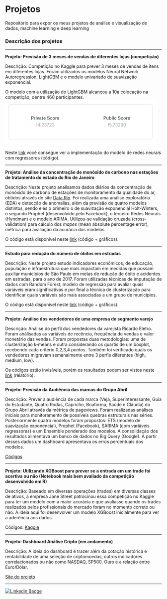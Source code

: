 # Projetos
Repositório para expor os meus projetos de análise e visualização de dados, machine learning e deep learning

### Descrição dos projetos

------------------------------
**<p>Projeto: Previsão de 3 meses de vendas de diferentes lojas (competição)</p>**
Descrição: Competição no Kaggle para prever 3 meses de vendas de itens em diferentes lojas. Foram utilizados os modelos Neural Network Autoregression, LightGBM e o modelo univariado de suavização exponencial.

O modelo com a utilização do LightGBM alcançou a 10a colocação na competição, dentre 460 participantes.
![](https://github.com/guilhermeagsouza/ImagensTabelasDosProjetos/blob/master/kaggle_score.PNG)

Neste [link](https://www.kaggle.com/guilhermeagsouza/neural-network-autoregression-15-73290) você consegue ver a implementação do modelo de redes neurais com regressores (código).

------------------------------
 **<p>Projeto: Análise da concentração de monóxido de carbono nas estações de tratamento do estado do Rio de Janeiro</p>**
 Descrição: Neste projeto analisamos dados diários da concentração de monóxido de carbono de estações de monitoramento da qualidade do ar, obtidos através do site [Data.Rio](http://www.data.rio). Foi realizada uma análise exploratória (EDA) e detecção de anomalias, além da previsão de quatro modelos distintos, sendo eles o primeiro o de suavização exponencial Holt-Winters, o segundo Prophet (desenvolvido pelo Facebook), o terceiro Redes Neurais (Hyndman) e o modelo ARIMA. Utilizou-se validação cruzada (cross-validation) para cálculo dos *mapes* (mean absolute percentage error), métrica para avaliação da acurácia dos modelos. 
 
 O código está disponível neste [link](https://github.com/guilhermeagsouza/Projetos/blob/master/2_Project.md) (código + gráficos).
 
 ------------------------------
 **<p>Estudo para redução do número de óbitos em estradas</p>**
Descrição: Neste projeto estudo indicadores econômicos, de educação, população e infraestrutura que mais impactam em medidas que possam auxiliar municípios de São Paulo em metas de redução de óbito e acidentes em estradas, para o ano de 2017. Foram utilizadas técnicas de imputação de dados com Random Forest, modelo de regressão para avaliar quais variáveis eram significativas e por final a técnica de clusterização para identificar quais variáveis são mais associadas a um grupo de municípios. 

 O código está disponível neste [link](https://github.com/guilhermeagsouza/Projetos/blob/master/3_Project.md) (código + gráficos).
 
 ------------------------------
 **<p>Projeto: Análise dos vendedores de uma empresa do segmento varejo</p>**
 Descrição: Análise do perfil dos vendedores da varejista Ricardo Eletro. Foram análisadas as variáveis de recência, frequência de vendas e valor monetário das vendas. Foram propostas duas metodologias: uma de clusterização k-means e outra considerando os quartis de um boxplot, recebendo cada critério 0,2,3,4 pontos. Também foi verificado quais os vendedores migravam semanalmente entre 3 perfis diferentes (high, medium, low). 
 
 Os códigos estão invisíveis, porém os resultados podem ser vistos neste [link](https://github.com/guilhermeagsouza/Projetos/blob/master/An%C3%A1lise%20Vendedores%20da%20Ricardo%20Eletro.pdf) (relatório).

------------------------------
 **<p>Projeto: Previsão da Audiência das marcas do Grupo Abril</p>**
 Descrição: Prever a audiência de cada marca (Veja, Superinteressante, Guia do Estudante, Quatro Rodas, Capricho, Boaforma, Saúde e Cláudia) do Grupo Abril através da métrica de pageviews. Foram realizadas análises iniciais para monitoramento de possíveis quebras estruturais nas séries. Posteriormente quatro modelos foram propostos: ETS (modelo de suavização exponencial), Prophet (Facebook), SARIMA (com variáveis regressoras) e um Ensemble ponderado dos modelos. A consolidação dos resultados alimentava um banco de dados no Big Query (Google). A partir desses dados um dashboard apresentava os erros percentuais dos modelos.
 
 [Códigos](https://github.com/guilhermeagsouza/previsao-abril)

------------------------------
**<p>Projeto: Utilizando XGBoost para prever se a entrada em um trade foi acertiva ou não (Notebook mais bem avaliado da competição desenvolvido em R) </p>**
Descrição: Baseado em diversas operações (trades) em diversas classes de ativos, a empresa Jane Street patrocinou essa competição no Kaggle para ter um modelo com a maior acurácia e que avaliasse quando os trades realizados pelos profissionais do mercado foram no momento correto ou não. A ideia aqui foi desenvolver um modelo XGBoost inicialmente para ver a aderência aos dados.

Códigos: [Kaggle](https://www.kaggle.com/code/guilhermeagsouza/eda-tidymodels-approach-with-xgboost)

------------------------------

**<p>Projeto: Dashboard Análise Cripto (em andamento)</p>** 
Descrição: A ideia do dashboard é trazer além da cotação histórica e rentabilidade de uma seleção de criptomoedas, outros indicadores correlacionados ou não como NASDAQ, SP500, Ouro e a relação entre Euro/Dólar.

[Site do projeto](https://guilhermeagsouza.shinyapps.io/analise_cripto)

------------------------------

[![Linkedin Badge](https://img.shields.io/badge/-Guilherme-blue?style=flat-square&logo=Linkedin&logoColor=white&link=https://www.linkedin.com/in/guilhermeagsouza/)](https://www.linkedin.com/in/guilhermeagsouza/) 
